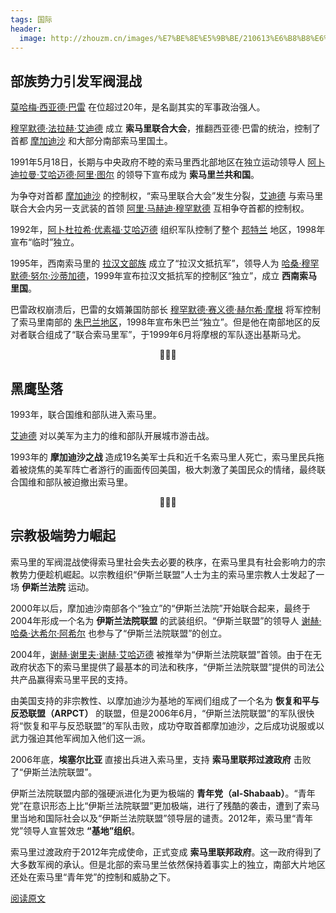 ```yaml
---
tags: 国际
header:
  image: http://zhouzm.cn/images/%E7%BE%8E%E5%9B%BE/210613%E6%B8%B8%E6%88%8F.jpg
---
```




## 部族势力引发军阀混战

<u>莫哈梅·西亚德·巴雷</u> 在位超过20年，是名副其实的军事政治强人。

<u>穆罕默德·法拉赫·艾迪德</u> 成立 **索马里联合大会**，推翻西亚德·巴雷的统治，控制了首都 <u>摩加迪沙</u> 和大部分南部索马里国土。

1991年5月18日，长期与中央政府不睦的索马里西北部地区在独立运动领导人 <u>阿卜迪拉曼·艾哈迈德·阿里·图尔</u> 的领导下宣布成为 **索马里兰共和国**。

为争夺对首都 <u>摩加迪沙</u> 的控制权，“索马里联合大会”发生分裂，<u>艾迪德</u> 与索马里联合大会内另一支武装的首领 <u>阿里·马赫迪·穆罕默德</u> 互相争夺首都的控制权。

1992年，<u>阿卜杜拉希·优素福·艾哈迈德</u> 组织军队控制了整个 <u>邦特兰</u> 地区，1998年宣布“临时”独立。

1995年，西南索马里的 <u>拉汉文部族</u> 成立了“拉汉文抵抗军”，领导人为 <u>哈桑·穆罕默德·努尔·沙蒂加德</u>，1999年宣布拉汉文抵抗军的控制区“独立”，成立 **西南索马里国**。

巴雷政权崩溃后，巴雷的女婿兼国防部长 <u>穆罕默德·赛义德·赫尔希·摩根</u> 将军控制了索马里南部的 <u>朱巴兰地区</u>，1998年宣布朱巴兰“独立”。但是他在南部地区的反对者联合组成了“联合索马里军”，于1999年6月将摩根的军队逐出基斯马尤。

<center>🐶🐶🐶</center>



## 黑鹰坠落

1993年，联合国维和部队进入索马里。

<u>艾迪德</u> 对以美军为主力的维和部队开展城市游击战。

1993年的 **摩加迪沙之战** 造成19名美军士兵和近千名索马里人死亡，索马里民兵拖着被烧焦的美军阵亡者游行的画面传回美国，极大刺激了美国民众的情绪，最终联合国维和部队被迫撤出索马里。

<center>🐶🐶🐶</center>

## 宗教极端势力崛起

索马里的军阀混战使得索马里社会失去必要的秩序，在索马里具有社会影响力的宗教势力便趁机崛起。以宗教组织“伊斯兰联盟”人士为主的索马里宗教人士发起了一场 **伊斯兰法院** 运动。

2000年以后，摩加迪沙南部各个“独立”的“伊斯兰法院”开始联合起来，最终于2004年形成一个名为 **伊斯兰法院联盟** 的武装组织。“伊斯兰联盟”的领导人 <u>谢赫·哈桑·达希尔·阿希尔</u> 也参与了“伊斯兰法院联盟”的创立。

2004年，<u>谢赫·谢里夫·谢赫·艾哈迈德</u> 被推举为“伊斯兰法院联盟”首领。由于在无政府状态下的索马里提供了最基本的司法和秩序，“伊斯兰法院联盟”提供的司法公共产品赢得索马里平民的支持。

由美国支持的非宗教性、以摩加迪沙为基地的军阀们组成了一个名为 **恢复和平与反恐联盟（ARPCT）** 的联盟，但是2006年6月，“伊斯兰法院联盟”的军队很快将“恢复和平与反恐联盟”的军队击败，成功夺取首都摩加迪沙，之后成功说服或以武力强迫其他军阀加入他们这一派。

2006年底，**埃塞尔比亚** 直接出兵进入索马里，支持 **索马里联邦过渡政府** 击败了“伊斯兰法院联盟”。

伊斯兰法院联盟内部的强硬派进化为更为极端的 **青年党（al-Shabaab）**。“青年党”在意识形态上比“伊斯兰法院联盟”更加极端，进行了残酷的袭击，遭到了索马里当地和国际社会以及“伊斯兰法院联盟”领导层的谴责。2012年，索马里“青年党”领导人宣誓效忠 **“基地”组织**。

索马里过渡政府于2012年完成使命，正式变成 **索马里联邦政府**。这一政府得到了大多数军阀的承认。但是北部的索马里兰依然保持着事实上的独立，南部大片地区还处在索马里“青年党”的控制和威胁之下。

[阅读原文](https://mp.weixin.qq.com/s/TU05zkxaE7NFgn4drnVUvw)